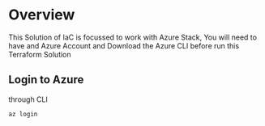 # Overview
This Solution of IaC is focussed to work with Azure Stack, You will need to have
and Azure Account and Download the Azure CLI before run this Terraform Solution 

## Login to Azure 

through CLI

``` bash
az login
```

